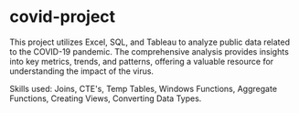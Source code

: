 # covid-project
This project utilizes Excel, SQL, and Tableau to analyze public data related to the COVID-19 pandemic. The comprehensive analysis provides insights into key metrics, trends, and patterns, offering a valuable resource for understanding the impact of the virus.

Skills used: Joins, CTE's, Temp Tables, Windows Functions, Aggregate Functions, Creating Views, Converting Data Types.

#
